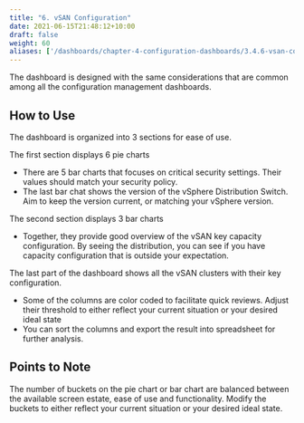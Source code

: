 ```yaml
---
title: "6. vSAN Configuration"
date: 2021-06-15T21:48:12+10:00
draft: false
weight: 60
aliases: ['/dashboards/chapter-4-configuration-dashboards/3.4.6-vsan-configuration']
---
```


The dashboard is designed with the same considerations that are common among all the configuration management dashboards.

## How to Use

The dashboard is organized into 3 sections for ease of use.

The first section displays 6 pie charts

- There are 5 bar charts that focuses on critical security settings. Their values should match your security policy.
- The last bar chat shows the version of the vSphere Distribution Switch. Aim to keep the version current, or matching your vSphere version.

The second section displays 3 bar charts

- Together, they provide good overview of the vSAN key capacity configuration. By seeing the distribution, you can see if you have capacity configuration that is outside your expectation.

The last part of the dashboard shows all the vSAN clusters with their key configuration.

- Some of the columns are color coded to facilitate quick reviews. Adjust their threshold to either reflect your current situation or your desired ideal state
- You can sort the columns and export the result into spreadsheet for further analysis.

## Points to Note

The number of buckets on the pie chart or bar chart are balanced between the available screen estate, ease of use and functionality. Modify the buckets to either reflect your current situation or your desired ideal state.
